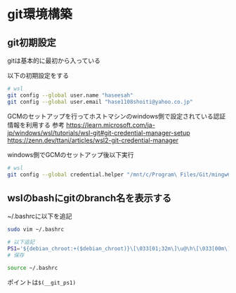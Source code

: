 # git環境構築

## git初期設定

gitは基本的に最初から入っている

以下の初期設定をする
```bash
# wsl
git config --global user.name "haseesah"
git config --global user.email "hase1108shoiti@yahoo.co.jp"
```

GCMのセットアップを行ってホストマシンのwindows側で設定されている認証情報を利用する
参考
https://learn.microsoft.com/ja-jp/windows/wsl/tutorials/wsl-git#git-credential-manager-setup
https://zenn.dev/ttani/articles/wsl2-git-credential-manager

windows側でGCMのセットアップ後以下実行
```bash
# wsl
git config --global credential.helper "/mnt/c/Program\ Files/Git/mingw64/libexec/git-core/git-credential-manager.exe"
```

## wslのbashにgitのbranch名を表示する

~/.bashrcに以下を追記

```bash
sudo vim ~/.bashrc

# 以下追記
PS1='${debian_chroot:+($debian_chroot)}\[\033[01;32m\]\u@\h\[\033[00m\]:\[\033[01;34m\]\w\[\033[00m\]$(__git_ps1)\$ '
# 保存

source ~/.bashrc
```

ポイントは``$(__git_ps1)``
